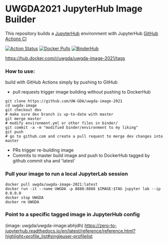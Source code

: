 # UWGDA2021 JupyterHub Image Builder

This repository builds a [JupyterHub](https://jupyter.org/hub) environment with JupyterHub [GitHub Actions CI](https://github.com/jupyterhub/repo2docker-action)

[![Action Status](https://github.com/UW-GDA/uwgda-image-2021/workflows/CI/badge.svg)](https://github.com/UW-GDA/uwgda-image-2021/actions)
[![Docker Pulls](https://img.shields.io/docker/pulls/uwgda/uwgda-image-2021)](https://hub.docker.com/r/uwgda/uwgda-image-2021/tags)
[![BinderHub](https://mybinder.org/badge_logo.svg)](https://mybinder.org/v2/gh/UW-GDA/uwgda-image-2021/main?urlpath=git-pull?repo=https://github.com/UW-GDA/gda_course_2020%26amp%3Bbranch=master%26amp%3Burlpath=lab)  

https://hub.docker.com/r/uwgda/uwgda-image-2021/tags

### How to use:

build with GitHub Actions simply by pushing to GitHub

* pull requests trigger image building without pushing to DockerHub
```
git clone https://github.com/UW-GDA/uwgda-image-2021
cd uwgda-image
git checkout dev
# make sure dev branch is up-to-date with master
git merge master
# modify environment.yml or other files in binder/
git commit -a -m "modified binder/environment to my liking"
git push
# go to github.com and create a pull request to merge dev changes into master
```
* PRs trigger re-building image
* Commits to master build image and push to DockerHub tagged by github commit sha and 'latest'

### Pull your image to run a local JupyterLab session
```
docker pull uwgda/uwgda-image-2021:latest
docker run -it --name UWGDA -p 8888:8888 $IMAGE:$TAG jupyter lab --ip 0.0.0.0
docker stop UWGDA
docker rm UWGDA
```

### Point to a specific tagged image in JupyterHub config
(image: uwgda/uwgda-image:abhjdh)
https://zero-to-jupyterhub.readthedocs.io/en/latest/reference/reference.html?highlight=profile_list#singleuser-profilelist
